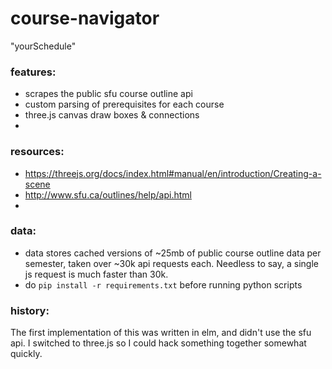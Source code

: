 # course-navigator
 "yourSchedule"

### features:
- scrapes the public sfu course outline api
- custom parsing of prerequisites for each course
- three.js canvas draw boxes & connections
-

### resources:
- https://threejs.org/docs/index.html#manual/en/introduction/Creating-a-scene
- http://www.sfu.ca/outlines/help/api.html
-

### data:
- data stores cached versions of ~25mb of public course outline data per semester, taken over ~30k api requests each. Needless to say, a single js request is much faster than 30k.
- do `pip install -r requirements.txt` before running python scripts

### history:
 The first implementation of this was written in elm, and didn't use the sfu api. I switched to three.js so I could hack something together somewhat quickly.
